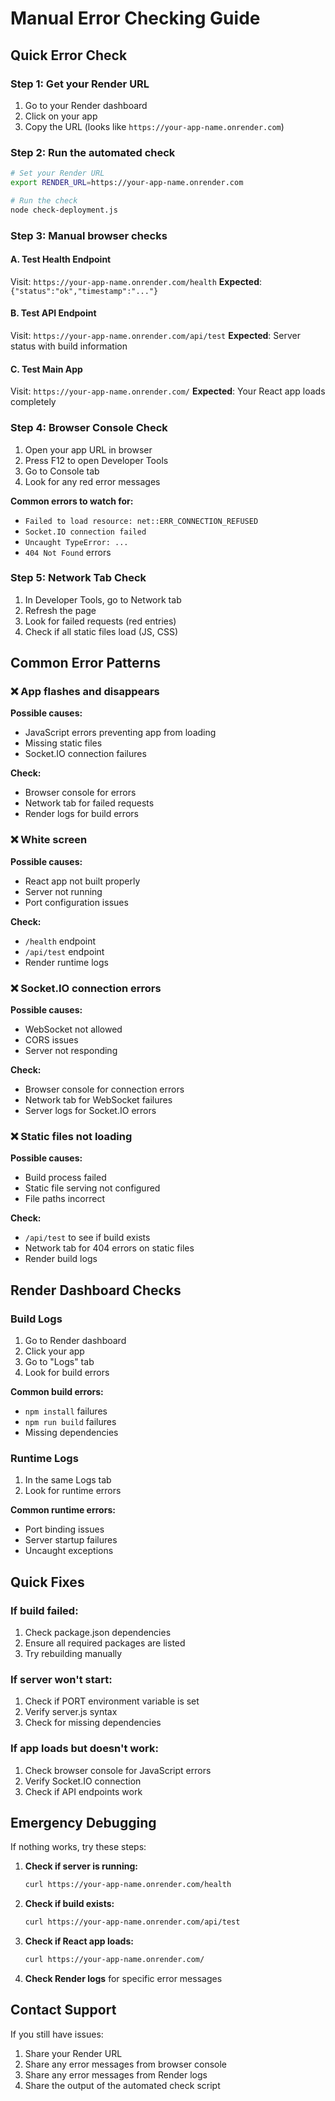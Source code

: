 # Manual Error Checking Guide

## Quick Error Check

### Step 1: Get your Render URL

1. Go to your Render dashboard
2. Click on your app
3. Copy the URL (looks like `https://your-app-name.onrender.com`)

### Step 2: Run the automated check

```bash
# Set your Render URL
export RENDER_URL=https://your-app-name.onrender.com

# Run the check
node check-deployment.js
```

### Step 3: Manual browser checks

#### A. Test Health Endpoint

Visit: `https://your-app-name.onrender.com/health`
**Expected**: `{"status":"ok","timestamp":"..."}`

#### B. Test API Endpoint

Visit: `https://your-app-name.onrender.com/api/test`
**Expected**: Server status with build information

#### C. Test Main App

Visit: `https://your-app-name.onrender.com/`
**Expected**: Your React app loads completely

### Step 4: Browser Console Check

1. Open your app URL in browser
2. Press F12 to open Developer Tools
3. Go to Console tab
4. Look for any red error messages

**Common errors to watch for:**

- `Failed to load resource: net::ERR_CONNECTION_REFUSED`
- `Socket.IO connection failed`
- `Uncaught TypeError: ...`
- `404 Not Found` errors

### Step 5: Network Tab Check

1. In Developer Tools, go to Network tab
2. Refresh the page
3. Look for failed requests (red entries)
4. Check if all static files load (JS, CSS)

## Common Error Patterns

### ❌ App flashes and disappears

**Possible causes:**

- JavaScript errors preventing app from loading
- Missing static files
- Socket.IO connection failures

**Check:**

- Browser console for errors
- Network tab for failed requests
- Render logs for build errors

### ❌ White screen

**Possible causes:**

- React app not built properly
- Server not running
- Port configuration issues

**Check:**

- `/health` endpoint
- `/api/test` endpoint
- Render runtime logs

### ❌ Socket.IO connection errors

**Possible causes:**

- WebSocket not allowed
- CORS issues
- Server not responding

**Check:**

- Browser console for connection errors
- Network tab for WebSocket failures
- Server logs for Socket.IO errors

### ❌ Static files not loading

**Possible causes:**

- Build process failed
- Static file serving not configured
- File paths incorrect

**Check:**

- `/api/test` to see if build exists
- Network tab for 404 errors on static files
- Render build logs

## Render Dashboard Checks

### Build Logs

1. Go to Render dashboard
2. Click your app
3. Go to "Logs" tab
4. Look for build errors

**Common build errors:**

- `npm install` failures
- `npm run build` failures
- Missing dependencies

### Runtime Logs

1. In the same Logs tab
2. Look for runtime errors

**Common runtime errors:**

- Port binding issues
- Server startup failures
- Uncaught exceptions

## Quick Fixes

### If build failed:

1. Check package.json dependencies
2. Ensure all required packages are listed
3. Try rebuilding manually

### If server won't start:

1. Check if PORT environment variable is set
2. Verify server.js syntax
3. Check for missing dependencies

### If app loads but doesn't work:

1. Check browser console for JavaScript errors
2. Verify Socket.IO connection
3. Check if API endpoints work

## Emergency Debugging

If nothing works, try these steps:

1. **Check if server is running:**

   ```bash
   curl https://your-app-name.onrender.com/health
   ```

2. **Check if build exists:**

   ```bash
   curl https://your-app-name.onrender.com/api/test
   ```

3. **Check if React app loads:**

   ```bash
   curl https://your-app-name.onrender.com/
   ```

4. **Check Render logs** for specific error messages

## Contact Support

If you still have issues:

1. Share your Render URL
2. Share any error messages from browser console
3. Share any error messages from Render logs
4. Share the output of the automated check script
